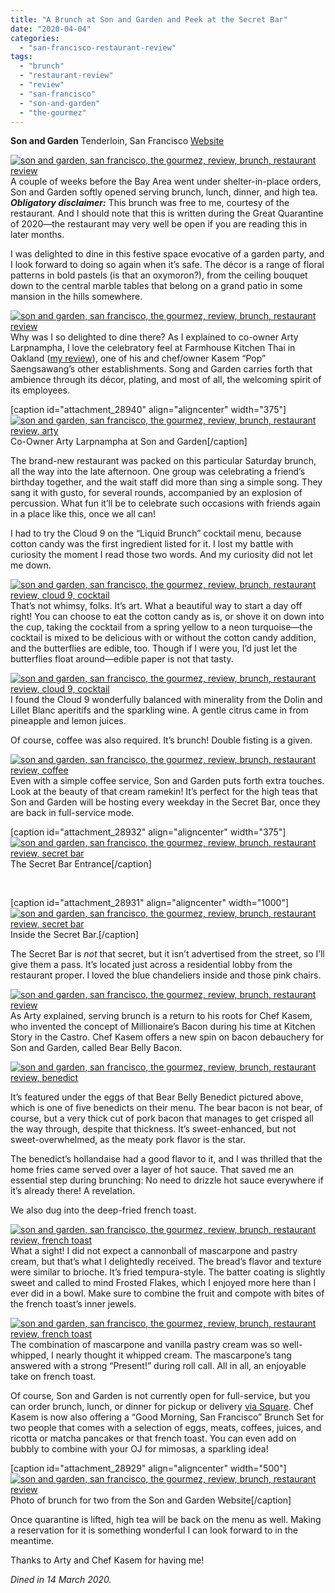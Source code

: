 ```yaml
---
title: "A Brunch at Son and Garden and Peek at the Secret Bar"
date: "2020-04-04"
categories: 
  - "san-francisco-restaurant-review"
tags: 
  - "brunch"
  - "restaurant-review"
  - "review"
  - "san-francisco"
  - "son-and-garden"
  - "the-gourmez"
---
```


**Son and Garden** Tenderloin, San Francisco [Website](http://www.sonandgarden.com/)

[![son and garden, san francisco, the gourmez, review, brunch, restaurant review](https://thegourmez.com/wp-content/uploads/sites/5/2020/04/SonGarden-027-403x500.jpg)](https://thegourmez.com/wp-content/uploads/sites/5/2020/04/SonGarden-027.jpg)A couple of weeks before the Bay Area went under shelter-in-place orders, Son and Garden softly opened serving brunch, lunch, dinner, and high tea. **_Obligatory disclaimer:_** This brunch was free to me, courtesy of the restaurant. And I should note that this is written during the Great Quarantine of 2020—the restaurant may very well be open if you are reading this in later months.

I was delighted to dine in this festive space evocative of a garden party, and I look forward to doing so again when it’s safe. The décor is a range of floral patterns in bold pastels (is that an oxymoron?), from the ceiling bouquet down to the central marble tables that belong on a grand patio in some mansion in the hills somewhere.

[![son and garden, san francisco, the gourmez, review, brunch, restaurant review](https://thegourmez.com/wp-content/uploads/sites/5/2020/04/SonGarden-001.jpg)](https://thegourmez.com/wp-content/uploads/sites/5/2020/04/SonGarden-001.jpg)Why was I so delighted to dine there? As I explained to co-owner Arty Larpnampha, I love the celebratory feel at Farmhouse Kitchen Thai in Oakland ([my review](https://thegourmez.com/2018/08/02/farmhouse-kitchen-thai-cuisine-now-open-in-oakland/)), one of his and chef/owner Kasem “Pop” Saengsawang’s other establishments. Song and Garden carries forth that ambience through its décor, plating, and most of all, the welcoming spirit of its employees.

\[caption id="attachment\_28940" align="aligncenter" width="375"\][![son and garden, san francisco, the gourmez, review, brunch, restaurant review, arty](https://thegourmez.com/wp-content/uploads/sites/5/2020/04/SonGarden-023-375x500.jpg)](https://thegourmez.com/wp-content/uploads/sites/5/2020/04/SonGarden-023.jpg) Co-Owner Arty Larpnampha at Son and Garden\[/caption\]

The brand-new restaurant was packed on this particular Saturday brunch, all the way into the late afternoon. One group was celebrating a friend’s birthday together, and the wait staff did more than sing a simple song. They sang it with gusto, for several rounds, accompanied by an explosion of percussion. What fun it’ll be to celebrate such occasions with friends again in a place like this, once we all can!

I had to try the Cloud 9 on the “Liquid Brunch” cocktail menu, because cotton candy was the first ingredient listed for it. I lost my battle with curiosity the moment I read those two words. And my curiosity did not let me down.

[![son and garden, san francisco, the gourmez, review, brunch, restaurant review, cloud 9, cocktail](https://thegourmez.com/wp-content/uploads/sites/5/2020/04/SonGarden-010-404x500.jpg)](https://thegourmez.com/wp-content/uploads/sites/5/2020/04/SonGarden-010.jpg)That’s not whimsy, folks. It’s art. What a beautiful way to start a day off right! You can choose to eat the cotton candy as is, or shove it on down into the cup, taking the cocktail from a spring yellow to a neon turquoise—the cocktail is mixed to be delicious with or without the cotton candy addition, and the butterflies are edible, too. Though if I were you, I’d just let the butterflies float around—edible paper is not that tasty.

[![son and garden, san francisco, the gourmez, review, brunch, restaurant review, cloud 9, cocktail](https://thegourmez.com/wp-content/uploads/sites/5/2020/04/SonGarden-013-375x500.jpg)](https://thegourmez.com/wp-content/uploads/sites/5/2020/04/SonGarden-013.jpg)I found the Cloud 9 wonderfully balanced with minerality from the Dolin and Lillet Blanc aperitifs and the sparkling wine. A gentle citrus came in from pineapple and lemon juices.

Of course, coffee was also required. It’s brunch! Double fisting is a given.

[![son and garden, san francisco, the gourmez, review, brunch, restaurant review, coffee](https://thegourmez.com/wp-content/uploads/sites/5/2020/04/SonGarden-009-493x500.jpg)](https://thegourmez.com/wp-content/uploads/sites/5/2020/04/SonGarden-009.jpg)Even with a simple coffee service, Son and Garden puts forth extra touches. Look at the beauty of that cream ramekin! It’s perfect for the high teas that Son and Garden will be hosting every weekday in the Secret Bar, once they are back in full-service mode.

\[caption id="attachment\_28932" align="aligncenter" width="375"\][![son and garden, san francisco, the gourmez, review, brunch, restaurant review, secret bar](https://thegourmez.com/wp-content/uploads/sites/5/2020/04/SonGarden-005-375x500.jpg)](https://thegourmez.com/wp-content/uploads/sites/5/2020/04/SonGarden-005.jpg) The Secret Bar Entrance\[/caption\]

 

\[caption id="attachment\_28931" align="aligncenter" width="1000"\][![son and garden, san francisco, the gourmez, review, brunch, restaurant review, secret bar](https://thegourmez.com/wp-content/uploads/sites/5/2020/04/SonGarden-002.jpg)](https://thegourmez.com/wp-content/uploads/sites/5/2020/04/SonGarden-002.jpg) Inside the Secret Bar.\[/caption\]

The Secret Bar is _not_ that secret, but it isn’t advertised from the street, so I’ll give them a pass. It’s located just across a residential lobby from the restaurant proper. I loved the blue chandeliers inside and those pink chairs.

[![son and garden, san francisco, the gourmez, review, brunch, restaurant review](https://thegourmez.com/wp-content/uploads/sites/5/2020/04/SonGarden-024-375x500.jpg)](https://thegourmez.com/wp-content/uploads/sites/5/2020/04/SonGarden-024.jpg)As Arty explained, serving brunch is a return to his roots for Chef Kasem, who invented the concept of Millionaire’s Bacon during his time at Kitchen Story in the Castro. Chef Kasem offers a new spin on bacon debauchery for Son and Garden, called Bear Belly Bacon.

[![son and garden, san francisco, the gourmez, review, brunch, restaurant review, benedict](https://thegourmez.com/wp-content/uploads/sites/5/2020/04/SonGarden-016-467x500.jpg)](https://thegourmez.com/wp-content/uploads/sites/5/2020/04/SonGarden-016.jpg)

It’s featured under the eggs of that Bear Belly Benedict pictured above, which is one of five benedicts on their menu. The bear bacon is not bear, of course, but a very thick cut of pork bacon that manages to get crisped all the way through, despite that thickness. It’s sweet-enhanced, but not sweet-overwhelmed, as the meaty pork flavor is the star.

The benedict’s hollandaise had a good flavor to it, and I was thrilled that the home fries came served over a layer of hot sauce. That saved me an essential step during brunching: No need to drizzle hot sauce everywhere if it’s already there! A revelation.

We also dug into the deep-fried french toast.

[![son and garden, san francisco, the gourmez, review, brunch, restaurant review, french toast](https://thegourmez.com/wp-content/uploads/sites/5/2020/04/SonGarden-019-453x500.jpg)](https://thegourmez.com/wp-content/uploads/sites/5/2020/04/SonGarden-019.jpg)What a sight! I did not expect a cannonball of mascarpone and pastry cream, but that’s what I delightedly received. The bread’s flavor and texture were similar to brioche. It’s fried tempura-style. The batter coating is slightly sweet and called to mind Frosted Flakes, which I enjoyed more here than I ever did in a bowl. Make sure to combine the fruit and compote with bites of the french toast’s inner jewels.

[![son and garden, san francisco, the gourmez, review, brunch, restaurant review, french toast](https://thegourmez.com/wp-content/uploads/sites/5/2020/04/SonGarden-021-409x500.jpg)](https://thegourmez.com/wp-content/uploads/sites/5/2020/04/SonGarden-021.jpg)The combination of mascarpone and vanilla pastry cream was so well-whipped, I nearly thought it whipped cream. The mascarpone’s tang answered with a strong “Present!” during roll call. All in all, an enjoyable take on french toast.

Of course, Son and Garden is not currently open for full-service, but you can order brunch, lunch, or dinner for pickup or delivery [via Square](https://sonandgarden.square.site/s/order). Chef Kasem is now also offering a “Good Morning, San Francisco” Brunch Set for two people that comes with a selection of eggs, meats, coffees, juices, and ricotta or matcha pancakes or that french toast. You can even add on bubbly to combine with your OJ for mimosas, a sparkling idea!

\[caption id="attachment\_28929" align="aligncenter" width="500"\][![son and garden, san francisco, the gourmez, review, brunch, restaurant review](https://thegourmez.com/wp-content/uploads/sites/5/2020/04/brunch-for-two-500x334.jpeg)](https://thegourmez.com/wp-content/uploads/sites/5/2020/04/brunch-for-two.jpeg) Photo of brunch for two from the Son and Garden Website\[/caption\]

Once quarantine is lifted, high tea will be back on the menu as well. Making a reservation for it is something wonderful I can look forward to in the meantime.

Thanks to Arty and Chef Kasem for having me!

_Dined in 14 March 2020._
